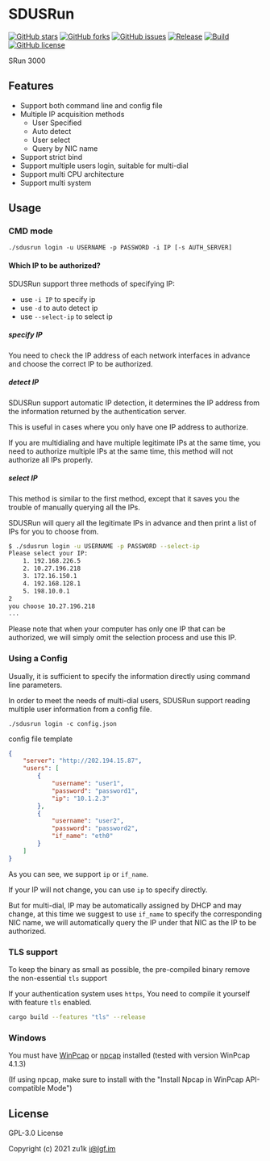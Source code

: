 # SDUSRun

[![GitHub stars](https://img.shields.io/github/stars/zu1k/sdusrun)](https://github.com/zu1k/sdusrun/stargazers)
[![GitHub forks](https://img.shields.io/github/forks/zu1k/sdusrun)](https://github.com/zu1k/sdusrun/network)
[![GitHub issues](https://img.shields.io/github/issues/zu1k/sdusrun)](https://github.com/zu1k/sdusrun/issues)
[![Release](https://img.shields.io/github/release/zu1k/sdusrun)](https://github.com/zu1k/sdusrun/releases)
[![Build](https://github.com/zu1k/sdusrun/actions/workflows/build.yml/badge.svg)](https://github.com/zu1k/sdusrun/actions/workflows/build.yml)
[![GitHub license](https://img.shields.io/github/license/zu1k/sdusrun)](https://github.com/zu1k/sdusrun/blob/master/LICENSE)

SRun 3000

## Features

- Support both command line and config file
- Multiple IP acquisition methods
  - User Specified
  - Auto detect
  - User select
  - Query by NIC name
- Support strict bind
- Support multiple users login, suitable for multi-dial
- Support multi CPU architecture
- Support multi system

## Usage

### CMD mode

```
./sdusrun login -u USERNAME -p PASSWORD -i IP [-s AUTH_SERVER]
```

#### Which IP to be authorized?

SDUSRun support three methods of specifying IP:

- use `-i IP` to specify ip
- use `-d` to auto detect ip
- use `--select-ip` to select ip

##### specify IP

You need to check the IP address of each network interfaces in advance and choose the correct IP to be authorized.

##### detect IP

SDUSRun support automatic IP detection, it determines the IP address from the information returned by the authentication server.

This is useful in cases where you only have one IP address to authorize.

If you are multidialing and have multiple legitimate IPs at the same time, you need to authorize multiple IPs at the same time, this method will not authorize all IPs properly.

##### select IP

This method is similar to the first method, except that it saves you the trouble of manually querying all the IPs.

SDUSRun will query all the legitimate IPs in advance and then print a list of IPs for you to choose from.

```sh
$ ./sdusrun login -u USERNAME -p PASSWORD --select-ip
Please select your IP:
    1. 192.168.226.5
    2. 10.27.196.218
    3. 172.16.150.1
    4. 192.168.128.1
    5. 198.10.0.1
2
you choose 10.27.196.218
...
```

Please note that when your computer has only one IP that can be authorized, we will simply omit the selection process and use this IP.

### Using a Config

Usually, it is sufficient to specify the information directly using command line parameters.

In order to meet the needs of multi-dial users, SDUSRun support reading multiple user information from a config file.

```
./sdusrun login -c config.json
```

config file template

```json
{
    "server": "http://202.194.15.87",
    "users": [
        {
            "username": "user1",
            "password": "password1",
            "ip": "10.1.2.3"
        },
        {
            "username": "user2",
            "password": "password2",
            "if_name": "eth0"
        }
    ]
}
```

As you can see, we support `ip` or `if_name`.

If your IP will not change, you can use `ip` to specify directly.

But for multi-dial, IP may be automatically assigned by DHCP and may change, at this time we suggest to use `if_name` to specify the corresponding NIC name, we will automatically query the IP under that NIC as the IP to be authorized.

### TLS support

To keep the binary as small as possible, the pre-compiled binary remove the non-essential `tls` support

If your authentication system uses `https`, You need to compile it yourself with feature `tls` enabled.

```sh
cargo build --features "tls" --release
```

### Windows

You must have [WinPcap](https://www.winpcap.org/) or [npcap](https://nmap.org/npcap/) installed (tested with version WinPcap 4.1.3)

(If using npcap, make sure to install with the "Install Npcap in WinPcap API-compatible Mode")

## License

GPL-3.0 License

Copyright (c) 2021 zu1k <i@lgf.im>
